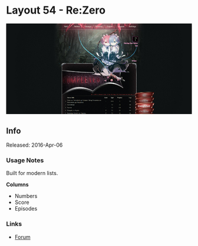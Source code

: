 # Layout 54 - Re:Zero

![](gallery/demo.jpg)

## Info

Released: 2016-Apr-06

### Usage Notes

Built for modern lists.

**Columns**

- Numbers
- Score
- Episodes

### Links

- [Forum](https://myanimelist.net/forum/?topicid=1735768)